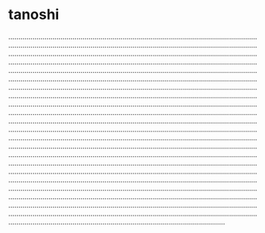 # tanoshi
....................................................................................................................................................................................................................................................................................................................................................................................................................................................................................................................................................................................................................................................................................................................................................................................................................................................................................................................................................................................................................................................................................................................................................................................................................................................................................................................................................................................................................................................................................................................................................................................................................................................................................................................................................................................................................................................................................................................................................................................................................................................................................................................................................................................................................................................................................................................................................................................................................................................................................................................................................................................................................................................................................................................................................................................................................................................................................................................................................